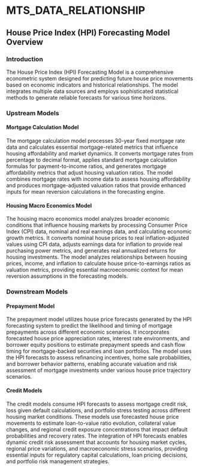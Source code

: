 # MTS_DATA_RELATIONSHIP

## House Price Index (HPI) Forecasting Model Overview

### Introduction
The House Price Index (HPI) Forecasting Model is a comprehensive econometric system designed for predicting future house price movements based on economic indicators and historical relationships. The model integrates multiple data sources and employs sophisticated statistical methods to generate reliable forecasts for various time horizons.

### Upstream Models

#### Mortgage Calculation Model
The mortgage calculation model processes 30-year fixed mortgage rate data and calculates essential mortgage-related metrics that influence housing affordability and market dynamics. It converts mortgage rates from percentage to decimal format, applies standard mortgage calculation formulas for payment-to-income ratios, and generates mortgage affordability metrics that adjust housing valuation ratios. The model combines mortgage rates with income data to assess housing affordability and produces mortgage-adjusted valuation ratios that provide enhanced inputs for mean reversion calculations in the forecasting engine.

#### Housing Macro Economics Model
The housing macro economics model analyzes broader economic conditions that influence housing markets by processing Consumer Price Index (CPI) data, nominal and real earnings data, and calculating economic growth metrics. It converts nominal house prices to real inflation-adjusted values using CPI data, adjusts earnings data for inflation to provide real purchasing power metrics, and generates real annualized returns for housing investments. The model analyzes relationships between housing prices, income, and inflation to calculate house price-to-earnings ratios as valuation metrics, providing essential macroeconomic context for mean reversion assumptions in the forecasting models.

### Downstream Models

#### Prepayment Model
The prepayment model utilizes house price forecasts generated by the HPI forecasting system to predict the likelihood and timing of mortgage prepayments across different economic scenarios. It incorporates forecasted house price appreciation rates, interest rate environments, and borrower equity positions to estimate prepayment speeds and cash flow timing for mortgage-backed securities and loan portfolios. The model uses the HPI forecasts to assess refinancing incentives, home sale probabilities, and borrower behavior patterns, enabling accurate valuation and risk assessment of mortgage investments under various house price trajectory scenarios.

#### Credit Models
The credit models consume HPI forecasts to assess mortgage credit risk, loss given default calculations, and portfolio stress testing across different housing market conditions. These models use forecasted house price movements to estimate loan-to-value ratio evolution, collateral value changes, and regional credit exposure concentrations that impact default probabilities and recovery rates. The integration of HPI forecasts enables dynamic credit risk assessment that accounts for housing market cycles, regional price variations, and macroeconomic stress scenarios, providing essential inputs for regulatory capital calculations, loan pricing decisions, and portfolio risk management strategies.
